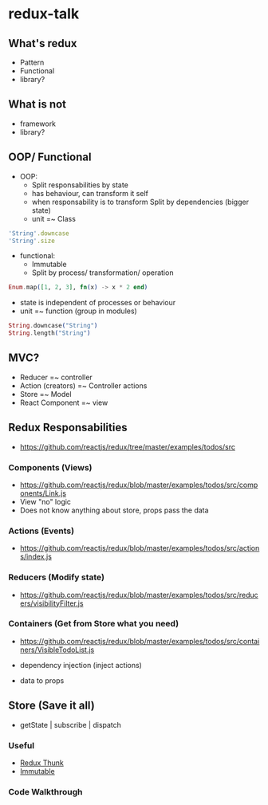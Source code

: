 # redux-talk

## What's redux
- Pattern
- Functional
- library?

## What is not
- framework
- library?

## OOP/ Functional

- OOP:
  * Split responsabilities by state
  * has behaviour, can transform it self
  * when responsability is to transform Split by dependencies (bigger state)
  * unit =~ Class

```ruby
'String'.downcase
'String'.size
```

- functional:
  * Immutable
  * Split by process/ transformation/ operation

```elixir
Enum.map([1, 2, 3], fn(x) -> x * 2 end)
```
  * state is independent of processes or behaviour
  * unit =~ function (group in modules)

```elixir
String.downcase("String")
String.length("String")
```

## MVC?

- Reducer =~ controller
- Action (creators) =~ Controller actions
- Store =~ Model
- React Component =~ view

## Redux Responsabilities
 - https://github.com/reactjs/redux/tree/master/examples/todos/src

### Components (Views)
  - https://github.com/reactjs/redux/blob/master/examples/todos/src/components/Link.js
  - View "no" logic
  - Does not know anything about store, props pass the data

### Actions (Events)
  - https://github.com/reactjs/redux/blob/master/examples/todos/src/actions/index.js

### Reducers (Modify state)
  - https://github.com/reactjs/redux/blob/master/examples/todos/src/reducers/visibilityFilter.js

### Containers (Get from Store what you need)

  - https://github.com/reactjs/redux/blob/master/examples/todos/src/containers/VisibleTodoList.js

  - dependency injection (inject actions)
  - data to props

## Store (Save it all)
  - getState | subscribe | dispatch

### Useful

  - [Redux Thunk](https://github.com/gaearon/redux-thunk)
  - [Immutable](https://facebook.github.io/immutable-js/)

### Code Walkthrough
